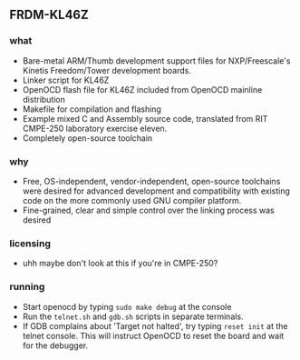 ## FRDM-KL46Z

### what
 - Bare-metal ARM/Thumb development support files for NXP/Freescale's Kinetis
   Freedom/Tower development boards.
 - Linker script for KL46Z
 - OpenOCD flash file for KL46Z included from OpenOCD mainline distribution
 - Makefile for compilation and flashing
 - Example mixed C and Assembly source code, translated from RIT CMPE-250
   laboratory exercise eleven.
 - Completely open-source toolchain

### why
 - Free, OS-independent, vendor-independent, open-source toolchains were desired
   for advanced development and compatibility with existing code on the more
   commonly used GNU compiler platform.
 - Fine-grained, clear and simple control over the linking process was desired

### licensing
 - uhh maybe don't look at this if you're in CMPE-250?

### running
 - Start openocd by typing `sudo make debug` at the console
 - Run the `telnet.sh` and `gdb.sh` scripts in separate terminals.
 - If GDB complains about 'Target not halted', try typing `reset init` at the
   telnet console.  This will instruct OpenOCD to reset the board and wait for
   the debugger.
